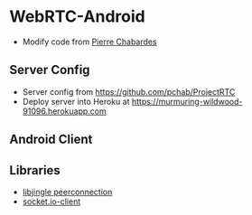 # WebRTC-Android
- Modify code from [Pierre Chabardes](mailto:pierre@chabardes.net)
## Server Config
- Server config from https://github.com/pchab/ProjectRTC
- Deploy server into Heroku at https://murmuring-wildwood-91096.herokuapp.com

## Android Client



## Libraries
- [libjingle peerconnection](https://code.google.com/p/webrtc/)
- [socket.io-client](https://github.com/nkzawa/socket.io-client.java)

